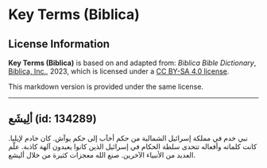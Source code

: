 # Key Terms (Biblica)

## License Information

**Key Terms (Biblica)** is based on and adapted from: _Biblica Bible Dictionary_, [Biblica, Inc.](https://www.biblica.com/), 2023, which is licensed under a [CC BY-SA 4.0 license](https://creativecommons.org/licenses/by-sa/4.0/legalcode.en).

This markdown version is provided under the same license.



--------------------------------

## ألِيشَع (id: 134289)

نبي خدم في مملكة إسرائيل الشمالية من حكم أخآب إلى حكم يوآش. كان خادم لإيليا. كانت كلماته وأفعاله تتحدى سلطة الحكام في إسرائيل الذين كانوا يعبدون آلهة كاذبة. علّم العديد من الأنبياء الآخرين. صنع الله معجزات كثيرة من خلال أليشع.


